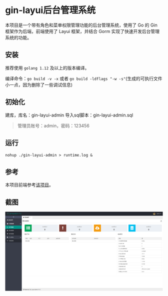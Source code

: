 # gin-layui后台管理系统

本项目是一个带有角色和菜单权限管理功能的后台管理系统，使用了 Go 的 Gin 框架作为后端，前端使用了 Layui 框架，并结合 Gorm 实现了快速开发后台管理系统的功能。

## 安装
推荐使用 `golang 1.12` 及以上的版本编译。

编译命令：`go build -v -x` 或者 `go build -ldflags "-w -s"`(生成的可执行文件小一点，因为删除了一些调试信息)


## 初始化
建库，库名：gin-layui-admin
导入sql脚本：gin-layui-admin.sql

>管理员账号：admin，密码：123456

## 运行

```
nohup ./gin-layui-admin > runtime.log &
```

## 参考
本项目前端参考[该项目](https://github.com/george518/PPGo_ApiAdmin)。

## 截图
![screenshot](screenshot.png)
